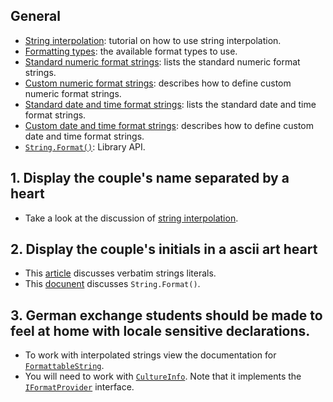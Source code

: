## General

- [String interpolation][string-interpolation]: tutorial on how to use string interpolation.
- [Formatting types][formatting-types]: the available format types to use.
- [Standard numeric format strings][standard-numeric-format-strings]: lists the standard numeric format strings.
- [Custom numeric format strings][custom-numeric-format-strings]: describes how to define custom numeric format strings.
- [Standard date and time format strings][standard-date-and-time-format-strings]: lists the standard date and time format strings.
- [Custom date and time format strings][custom-date-and-time-format-strings]: describes how to define custom date and time format strings.
- [`String.Format()`][string-format]: Library API.

## 1. Display the couple's name separated by a heart

- Take a look at the discussion of [string interpolation][string-interpolation].

## 2. Display the couple's initials in a ascii art heart

- This [article][verbatim-strings] discusses verbatim strings literals.
- This [docunent][string-format] discusses `String.Format()`.

## 3. German exchange students should be made to feel at home with locale sensitive declarations.

- To work with interpolated strings view the documentation for [`FormattableString`][formattable-string].
- You will need to work with [`CultureInfo`][culture-info]. Note that it implements the [`IFormatProvider`][format-provider] interface.

[string-interpolation]: https://docs.microsoft.com/en-us/dotnet/csharp/tutorials/string-interpolation
[format-provider]: https://docs.microsoft.com/en-us/dotnet/api/system.iformatprovider?view=netcore-3.1
[custom-formatter]: https://docs.microsoft.com/en-us/dotnet/api/system.icustomformatter?view=netcore-3.1
[string-format]: https://docs.microsoft.com/en-us/dotnet/api/system.string.format?view=netcore-3.1#System_String_Format_System_String_System_Object_System_Object_System_Object_
[verbatim-strings]: https://docs.microsoft.com/en-us/dotnet/csharp/programming-guide/strings/#regular-and-verbatim-string-literals
[culture-info]: https://docs.microsoft.com/en-us/dotnet/api/system.globalization.cultureinfo?view=netcore-3.1
[formattable-string]: https://docs.microsoft.com/en-us/dotnet/api/system.formattablestring?view=netcore-3.1
[formatting-types]: https://docs.microsoft.com/en-us/dotnet/standard/base-types/formatting-types
[standard-numeric-format-strings]: https://docs.microsoft.com/en-us/dotnet/standard/base-types/standard-numeric-format-strings
[custom-numeric-format-strings]: https://docs.microsoft.com/en-us/dotnet/standard/base-types/custom-numeric-format-strings
[standard-date-and-time-format-strings]: https://docs.microsoft.com/en-us/dotnet/standard/base-types/standard-date-and-time-format-strings
[custom-date-and-time-format-strings]: https://docs.microsoft.com/en-us/dotnet/standard/base-types/custom-date-and-time-format-strings
